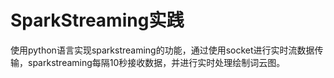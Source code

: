 # SparkStreaming实践
使用python语言实现sparkstreaming的功能，通过使用socket进行实时流数据传输，sparkstreaming每隔10秒接收数据，并进行实时处理绘制词云图。
